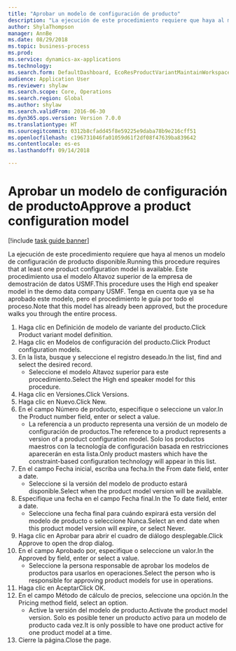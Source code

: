 ```yaml
--- 
title: "Aprobar un modelo de configuración de producto"
description: "La ejecución de este procedimiento requiere que haya al menos un modelo de configuración de producto disponible."
author: ShylaThompson
manager: AnnBe
ms.date: 08/29/2018
ms.topic: business-process
ms.prod: 
ms.service: dynamics-ax-applications
ms.technology: 
ms.search.form: DefaultDashboard, EcoResProductVariantMaintainWorkspace, PCProductConfigurationModelListPage, PCProductModelVersion, PCApproveProductModelVersion, HcmWorkerLookUp
audience: Application User
ms.reviewer: shylaw
ms.search.scope: Core, Operations
ms.search.region: Global
ms.author: shylaw
ms.search.validFrom: 2016-06-30
ms.dyn365.ops.version: Version 7.0.0
ms.translationtype: HT
ms.sourcegitcommit: 0312b8cfadd45f8e59225e9daba78b9e216cff51
ms.openlocfilehash: c196731046fa01059d61f2df08f47639ba839642
ms.contentlocale: es-es
ms.lasthandoff: 09/14/2018

---
```

# <a name="approve-a-product-configuration-model"></a><span data-ttu-id="71b84-103">Aprobar un modelo de configuración de producto</span><span class="sxs-lookup"><span data-stu-id="71b84-103">Approve a product configuration model</span></span>

[!include [task guide banner](../../includes/task-guide-banner.md)]

<span data-ttu-id="71b84-104">La ejecución de este procedimiento requiere que haya al menos un modelo de configuración de producto disponible.</span><span class="sxs-lookup"><span data-stu-id="71b84-104">Running this procedure requires that at least one product configuration model is available.</span></span> <span data-ttu-id="71b84-105">Este procedimiento usa el modelo Altavoz superior de la empresa de demostración de datos USMF.</span><span class="sxs-lookup"><span data-stu-id="71b84-105">This procedure uses the High end speaker model in the demo data company USMF.</span></span> <span data-ttu-id="71b84-106">Tenga en cuenta que ya se ha aprobado este modelo, pero el procedimiento le guía por todo el proceso.</span><span class="sxs-lookup"><span data-stu-id="71b84-106">Note that this model has already been approved, but the procedure walks you through the entire process.</span></span>

1. <span data-ttu-id="71b84-107">Haga clic en Definición de modelo de variante del producto.</span><span class="sxs-lookup"><span data-stu-id="71b84-107">Click Product variant model definition.</span></span>
2. <span data-ttu-id="71b84-108">Haga clic en Modelos de configuración del producto.</span><span class="sxs-lookup"><span data-stu-id="71b84-108">Click Product configuration models.</span></span>
3. <span data-ttu-id="71b84-109">En la lista, busque y seleccione el registro deseado.</span><span class="sxs-lookup"><span data-stu-id="71b84-109">In the list, find and select the desired record.</span></span>
    * <span data-ttu-id="71b84-110">Seleccione el modelo Altavoz superior para este procedimiento.</span><span class="sxs-lookup"><span data-stu-id="71b84-110">Select the High end speaker model for this procedure.</span></span>  
4. <span data-ttu-id="71b84-111">Haga clic en Versiones.</span><span class="sxs-lookup"><span data-stu-id="71b84-111">Click Versions.</span></span>
5. <span data-ttu-id="71b84-112">Haga clic en Nuevo.</span><span class="sxs-lookup"><span data-stu-id="71b84-112">Click New.</span></span>
6. <span data-ttu-id="71b84-113">En el campo Número de producto, especifique o seleccione un valor.</span><span class="sxs-lookup"><span data-stu-id="71b84-113">In the Product number field, enter or select a value.</span></span>
    * <span data-ttu-id="71b84-114">La referencia a un producto representa una versión de un modelo de configuración de productos.</span><span class="sxs-lookup"><span data-stu-id="71b84-114">The reference to a product represents a version of a product configuration model.</span></span> <span data-ttu-id="71b84-115">Solo los productos maestros con la tecnología de configuración basada en restricciones aparecerán en esta lista.</span><span class="sxs-lookup"><span data-stu-id="71b84-115">Only product masters which have the constraint-based configuration technology will appear in this list.</span></span>  
7. <span data-ttu-id="71b84-116">En el campo Fecha inicial, escriba una fecha.</span><span class="sxs-lookup"><span data-stu-id="71b84-116">In the From date field, enter a date.</span></span>
    * <span data-ttu-id="71b84-117">Seleccione si la versión del modelo de producto estará disponible.</span><span class="sxs-lookup"><span data-stu-id="71b84-117">Select when the product model version will be available.</span></span>  
8. <span data-ttu-id="71b84-118">Especifique una fecha en el campo Fecha final.</span><span class="sxs-lookup"><span data-stu-id="71b84-118">In the To date field, enter a date.</span></span>
    * <span data-ttu-id="71b84-119">Seleccione una fecha final para cuándo expirará esta versión del modelo de producto o seleccione Nunca.</span><span class="sxs-lookup"><span data-stu-id="71b84-119">Select an end date when this product model version will expire, or select Never.</span></span>  
9. <span data-ttu-id="71b84-120">Haga clic en Aprobar para abrir el cuadro de diálogo desplegable.</span><span class="sxs-lookup"><span data-stu-id="71b84-120">Click Approve to open the drop dialog.</span></span>
10. <span data-ttu-id="71b84-121">En el campo Aprobado por, especifique o seleccione un valor.</span><span class="sxs-lookup"><span data-stu-id="71b84-121">In the Approved by field, enter or select a value.</span></span>
    * <span data-ttu-id="71b84-122">Seleccione la persona responsable de aprobar los modelos de productos para usarlos en operaciones.</span><span class="sxs-lookup"><span data-stu-id="71b84-122">Select the person who is responsible for approving product models for use in operations.</span></span>  
11. <span data-ttu-id="71b84-123">Haga clic en Aceptar</span><span class="sxs-lookup"><span data-stu-id="71b84-123">Click OK.</span></span>
12. <span data-ttu-id="71b84-124">En el campo Método de cálculo de precios, seleccione una opción.</span><span class="sxs-lookup"><span data-stu-id="71b84-124">In the Pricing method field, select an option.</span></span>
    * <span data-ttu-id="71b84-125">Active la versión del modelo de producto.</span><span class="sxs-lookup"><span data-stu-id="71b84-125">Activate the product model version.</span></span> <span data-ttu-id="71b84-126">Solo es posible tener un producto activo para un modelo de producto cada vez.</span><span class="sxs-lookup"><span data-stu-id="71b84-126">It is only possible to have one product active for one product model at a time.</span></span>  
13. <span data-ttu-id="71b84-127">Cierre la página.</span><span class="sxs-lookup"><span data-stu-id="71b84-127">Close the page.</span></span>


